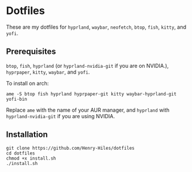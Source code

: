 # Dotfiles

These are my dotfiles for `hyprland`, `waybar`, `neofetch`, `btop`, `fish`, `kitty`, and `yofi`.

## Prerequisites

`btop`, `fish`, `hyprland` (or `hyprland-nvidia-git` if you are on NVIDIA.), `hyprpaper`, `kitty`, `waybar`, and `yofi`.

To install on arch:

`ame -S btop fish hyprland hyprpaper-git kitty waybar-hyprland-git yofi-bin`

Replace `ame` with the name of your AUR manager, and `hyprland` with `hyprland-nvidia-git` if you are using NVIDIA.

## Installation

```
git clone https://github.com/Henry-Hiles/dotfiles
cd dotfiles
chmod +x install.sh
./install.sh
```
